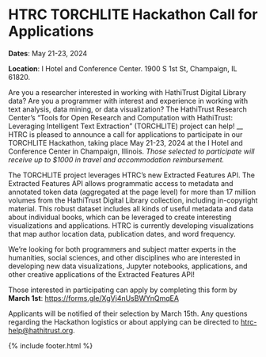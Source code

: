 # HTRC TORCHLITE Hackathon Call for Applications
**Dates**: May 21-23, 2024

**Location**: I Hotel and Conference Center. 1900 S 1st St, Champaign, IL 61820.

Are you a researcher interested in working with HathiTrust Digital Library data? Are you a programmer with interest and experience in working with text analysis, data mining, or data visualization?  The HathiTrust Research Center’s “Tools for Open Research and Computation with HathiTrust: Leveraging Intelligent Text Extraction” (TORCHLITE) project can help!
__
HTRC is pleased to announce a call for applications to participate in our TORCHLITE Hackathon, taking place May 21-23, 2024 at the I Hotel and Conference Center in Champaign, Illinois. *Those selected to participate will receive up to $1000 in travel and accommodation reimbursement.*

The TORCHLITE project leverages HTRC’s new Extracted Features API. The Extracted Features API allows programmatic access to metadata and annotated token data (aggregated at the page level) for more than 17 million volumes from the HathiTrust Digital Library collection, including in-copyright material. This robust dataset includes all kinds of useful metadata and data about individual books, which can be leveraged to create interesting visualizations and applications. HTRC is currently developing visualizations that map author location data, publication dates, and word frequency.

We’re looking for both programmers and subject matter experts in the humanities, social sciences, and other disciplines who are interested in developing new data visualizations, Jupyter notebooks, applications, and other creative applications of the Extracted Features API!

Those interested in participating can apply by completing this form by **March 1st**: https://forms.gle/XgVj4nUsBWYnQmqEA

Applicants will be notified of their selection by March 15th. Any questions regarding the Hackathon logistics or about applying can be directed to htrc-help@hathitrust.org.
 
{% include footer.html %}
